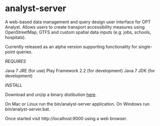 analyst-server
==============

A web-based data management and query design user interface for OPT Analyst. Allows users to create transport accessibility measures using OpenStreetMap, GTFS and custom spatial data inputs (e.g. jobs, schools, hospitals). 

Currently released as an alpha version supporting functionality for single-point queries.

*REQUIRES*

Java 7 JRE (for use)
Play Framework 2.2 (for development)
Java 7 JDK (for development)


*INSTALL*

Download and unzip a binary distibution [here](https://dl.dropboxusercontent.com/u/620583/analyst-server-alpha1-SNAPSHOT.zip). 

On Mac or Linux run the bin/analyst-server application. On Windows run bin/analyst-server.bat. 

Once started visit http://localhost:9000 using a web browser.

